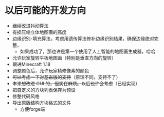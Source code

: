 # 以后可能的开发方向

- 继续改进抖动算法
- 有损压缩立体地图画的高度
- 边缘识别-填充算法，考虑用遗传算法修补边缘识别结果，确保边缘绝对完整。
  - 如果成功了，那也许是第一个使用了人工智能的地图画生成器，哈哈
- 允许玩家旋转平板地图画（特别是垂直方向的旋转）
- 跟进Minecraft 1.18
- 调整颜色后，允许玩家精修像素的颜色
- ~~可以考虑一下对基岩版的支持~~（原理不同，支持不了）
- ~~本来想改进 GUI 的，但实在麻烦。以后也许会考虑~~（已经实现）
- 把自定义的方块列表保存为预设
- 修整代码风格
- 导出原版结构方块格式的文件
  - 方便forge端